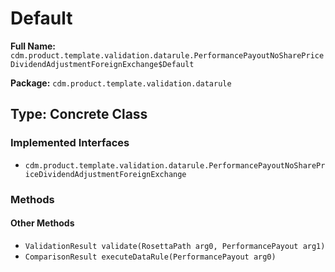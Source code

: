 # Default

**Full Name:** `cdm.product.template.validation.datarule.PerformancePayoutNoSharePriceDividendAdjustmentForeignExchange$Default`

**Package:** `cdm.product.template.validation.datarule`

## Type: Concrete Class

### Implemented Interfaces

- `cdm.product.template.validation.datarule.PerformancePayoutNoSharePriceDividendAdjustmentForeignExchange`

### Methods

#### Other Methods

- `ValidationResult validate(RosettaPath arg0, PerformancePayout arg1)`
- `ComparisonResult executeDataRule(PerformancePayout arg0)`

